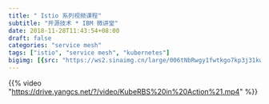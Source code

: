 ```yaml
---
title: " Istio 系列视频课程"
subtitle: "开源技术 * IBM 微讲堂"
date: 2018-11-28T11:43:54+08:00
draft: false
categories: "service mesh"
tags: ["istio", "service mesh", "kubernetes"]
bigimg: [{src: "https://ws2.sinaimg.cn/large/006tNbRwgy1fwtkgo7kp3j31kw0d0750.jpg"}]
---
```


<!--more-->

{{% video "https://drive.yangcs.net/?/video/KubeRBS%20in%20Action%21.mp4" %}}
